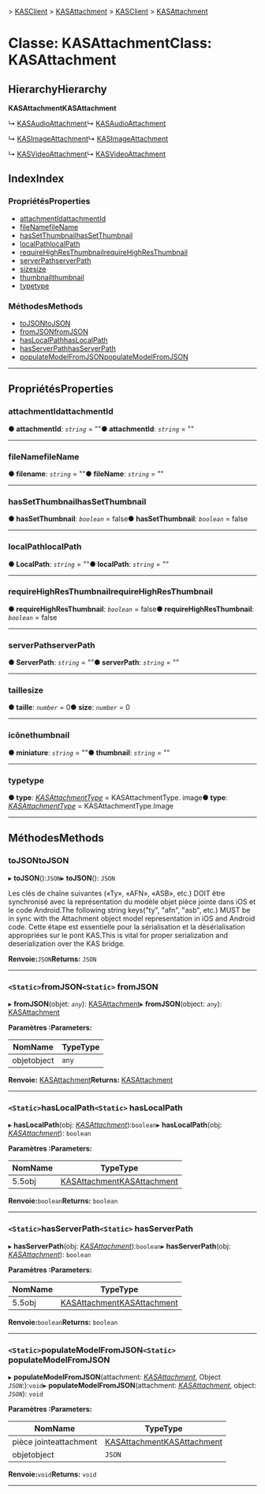 <span data-ttu-id="09594-101">[](../README.md) > [KASClient](../modules/kasclient.md) > [KASAttachment](../classes/kasclient.kasattachment.md)</span><span class="sxs-lookup"><span data-stu-id="09594-101">[](../README.md) > [KASClient](../modules/kasclient.md) > [KASAttachment](../classes/kasclient.kasattachment.md)</span></span>

# <a name="class-kasattachment"></a><span data-ttu-id="09594-102">Classe: KASAttachment</span><span class="sxs-lookup"><span data-stu-id="09594-102">Class: KASAttachment</span></span>

## <a name="hierarchy"></a><span data-ttu-id="09594-103">Hierarchy</span><span class="sxs-lookup"><span data-stu-id="09594-103">Hierarchy</span></span>

<span data-ttu-id="09594-104">**KASAttachment**</span><span class="sxs-lookup"><span data-stu-id="09594-104">**KASAttachment**</span></span>

<span data-ttu-id="09594-105">↳ [KASAudioAttachment](kasclient.kasaudioattachment.md)</span><span class="sxs-lookup"><span data-stu-id="09594-105">↳  [KASAudioAttachment](kasclient.kasaudioattachment.md)</span></span>

<span data-ttu-id="09594-106">↳ [KASImageAttachment](kasclient.kasimageattachment.md)</span><span class="sxs-lookup"><span data-stu-id="09594-106">↳  [KASImageAttachment](kasclient.kasimageattachment.md)</span></span>

<span data-ttu-id="09594-107">↳ [KASVideoAttachment](kasclient.kasvideoattachment.md)</span><span class="sxs-lookup"><span data-stu-id="09594-107">↳  [KASVideoAttachment](kasclient.kasvideoattachment.md)</span></span>

## <a name="index"></a><span data-ttu-id="09594-108">Index</span><span class="sxs-lookup"><span data-stu-id="09594-108">Index</span></span>

### <a name="properties"></a><span data-ttu-id="09594-109">Propriétés</span><span class="sxs-lookup"><span data-stu-id="09594-109">Properties</span></span>

* [<span data-ttu-id="09594-110">attachmentId</span><span class="sxs-lookup"><span data-stu-id="09594-110">attachmentId</span></span>](kasclient.kasattachment.md#attachmentid)
* [<span data-ttu-id="09594-111">fileName</span><span class="sxs-lookup"><span data-stu-id="09594-111">fileName</span></span>](kasclient.kasattachment.md#filename)
* [<span data-ttu-id="09594-112">hasSetThumbnail</span><span class="sxs-lookup"><span data-stu-id="09594-112">hasSetThumbnail</span></span>](kasclient.kasattachment.md#hassetthumbnail)
* [<span data-ttu-id="09594-113">localPath</span><span class="sxs-lookup"><span data-stu-id="09594-113">localPath</span></span>](kasclient.kasattachment.md#localpath)
* [<span data-ttu-id="09594-114">requireHighResThumbnail</span><span class="sxs-lookup"><span data-stu-id="09594-114">requireHighResThumbnail</span></span>](kasclient.kasattachment.md#requirehighresthumbnail)
* [<span data-ttu-id="09594-115">serverPath</span><span class="sxs-lookup"><span data-stu-id="09594-115">serverPath</span></span>](kasclient.kasattachment.md#serverpath)
* [<span data-ttu-id="09594-116">size</span><span class="sxs-lookup"><span data-stu-id="09594-116">size</span></span>](kasclient.kasattachment.md#size)
* [<span data-ttu-id="09594-117">thumbnail</span><span class="sxs-lookup"><span data-stu-id="09594-117">thumbnail</span></span>](kasclient.kasattachment.md#thumbnail)
* [<span data-ttu-id="09594-118">type</span><span class="sxs-lookup"><span data-stu-id="09594-118">type</span></span>](kasclient.kasattachment.md#type)
### <a name="methods"></a><span data-ttu-id="09594-119">Méthodes</span><span class="sxs-lookup"><span data-stu-id="09594-119">Methods</span></span>

* [<span data-ttu-id="09594-120">toJSON</span><span class="sxs-lookup"><span data-stu-id="09594-120">toJSON</span></span>](kasclient.kasattachment.md#tojson)
* [<span data-ttu-id="09594-121">fromJSON</span><span class="sxs-lookup"><span data-stu-id="09594-121">fromJSON</span></span>](kasclient.kasattachment.md#fromjson)
* [<span data-ttu-id="09594-122">hasLocalPath</span><span class="sxs-lookup"><span data-stu-id="09594-122">hasLocalPath</span></span>](kasclient.kasattachment.md#haslocalpath)
* [<span data-ttu-id="09594-123">hasServerPath</span><span class="sxs-lookup"><span data-stu-id="09594-123">hasServerPath</span></span>](kasclient.kasattachment.md#hasserverpath)
* [<span data-ttu-id="09594-124">populateModelFromJSON</span><span class="sxs-lookup"><span data-stu-id="09594-124">populateModelFromJSON</span></span>](kasclient.kasattachment.md#populatemodelfromjson)

---

## <a name="properties"></a><span data-ttu-id="09594-125">Propriétés</span><span class="sxs-lookup"><span data-stu-id="09594-125">Properties</span></span>

<a id="attachmentid"></a>

###  <a name="attachmentid"></a><span data-ttu-id="09594-126">attachmentId</span><span class="sxs-lookup"><span data-stu-id="09594-126">attachmentId</span></span>

<span data-ttu-id="09594-127">**● attachmentId**: *`string`* = ""</span><span class="sxs-lookup"><span data-stu-id="09594-127">**● attachmentId**: *`string`* = ""</span></span>

___

<a id="filename"></a>

###  <a name="filename"></a><span data-ttu-id="09594-128">fileName</span><span class="sxs-lookup"><span data-stu-id="09594-128">fileName</span></span>

<span data-ttu-id="09594-129">**● filename**: *`string`* = ""</span><span class="sxs-lookup"><span data-stu-id="09594-129">**● fileName**: *`string`* = ""</span></span>

___

<a id="hassetthumbnail"></a>

###  <a name="hassetthumbnail"></a><span data-ttu-id="09594-130">hasSetThumbnail</span><span class="sxs-lookup"><span data-stu-id="09594-130">hasSetThumbnail</span></span>

<span data-ttu-id="09594-131">**● hasSetThumbnail**: *`boolean`* = false</span><span class="sxs-lookup"><span data-stu-id="09594-131">**● hasSetThumbnail**: *`boolean`* = false</span></span>

___

<a id="localpath"></a>

###  <a name="localpath"></a><span data-ttu-id="09594-132">localPath</span><span class="sxs-lookup"><span data-stu-id="09594-132">localPath</span></span>

<span data-ttu-id="09594-133">**● LocalPath**: *`string`* = ""</span><span class="sxs-lookup"><span data-stu-id="09594-133">**● localPath**: *`string`* = ""</span></span>

___

<a id="requirehighresthumbnail"></a>

###  <a name="requirehighresthumbnail"></a><span data-ttu-id="09594-134">requireHighResThumbnail</span><span class="sxs-lookup"><span data-stu-id="09594-134">requireHighResThumbnail</span></span>

<span data-ttu-id="09594-135">**● requireHighResThumbnail**: *`boolean`* = false</span><span class="sxs-lookup"><span data-stu-id="09594-135">**● requireHighResThumbnail**: *`boolean`* = false</span></span>

___

<a id="serverpath"></a>

###  <a name="serverpath"></a><span data-ttu-id="09594-136">serverPath</span><span class="sxs-lookup"><span data-stu-id="09594-136">serverPath</span></span>

<span data-ttu-id="09594-137">**● ServerPath**: *`string`* = ""</span><span class="sxs-lookup"><span data-stu-id="09594-137">**● serverPath**: *`string`* = ""</span></span>

___

<a id="size"></a>

###  <a name="size"></a><span data-ttu-id="09594-138">taille</span><span class="sxs-lookup"><span data-stu-id="09594-138">size</span></span>

<span data-ttu-id="09594-139">**● taille**: *`number`* = 0</span><span class="sxs-lookup"><span data-stu-id="09594-139">**● size**: *`number`* = 0</span></span>

___

<a id="thumbnail"></a>

###  <a name="thumbnail"></a><span data-ttu-id="09594-140">icône</span><span class="sxs-lookup"><span data-stu-id="09594-140">thumbnail</span></span>

<span data-ttu-id="09594-141">**● miniature**: *`string`* = ""</span><span class="sxs-lookup"><span data-stu-id="09594-141">**● thumbnail**: *`string`* = ""</span></span>

___

<a id="type"></a>

###  <a name="type"></a><span data-ttu-id="09594-142">type</span><span class="sxs-lookup"><span data-stu-id="09594-142">type</span></span>

<span data-ttu-id="09594-143">**● type**: *[KASAttachmentType](../enums/kasclient.kasattachmenttype.md)* = KASAttachmentType. image</span><span class="sxs-lookup"><span data-stu-id="09594-143">**● type**: *[KASAttachmentType](../enums/kasclient.kasattachmenttype.md)* =  KASAttachmentType.Image</span></span>

___

## <a name="methods"></a><span data-ttu-id="09594-144">Méthodes</span><span class="sxs-lookup"><span data-stu-id="09594-144">Methods</span></span>

<a id="tojson"></a>

###  <a name="tojson"></a><span data-ttu-id="09594-145">toJSON</span><span class="sxs-lookup"><span data-stu-id="09594-145">toJSON</span></span>

<span data-ttu-id="09594-146">▸ **toJSON**():`JSON`</span><span class="sxs-lookup"><span data-stu-id="09594-146">▸ **toJSON**(): `JSON`</span></span>

<span data-ttu-id="09594-147">Les clés de chaîne suivantes («Ty», «AFN», «ASB», etc.) DOIT être synchronisé avec la représentation du modèle objet pièce jointe dans iOS et le code Android.</span><span class="sxs-lookup"><span data-stu-id="09594-147">The following string keys("ty", "afn", "asb", etc.) MUST be in sync with the Attachment object model representation in iOS and Android code.</span></span> <span data-ttu-id="09594-148">Cette étape est essentielle pour la sérialisation et la désérialisation appropriées sur le pont KAS.</span><span class="sxs-lookup"><span data-stu-id="09594-148">This is vital for proper serialization and deserialization over the KAS bridge.</span></span>

<span data-ttu-id="09594-149">**Renvoie:**`JSON`</span><span class="sxs-lookup"><span data-stu-id="09594-149">**Returns:** `JSON`</span></span>

___

<a id="fromjson"></a>

### <a name="static-fromjson"></a><span data-ttu-id="09594-150">`<Static>`fromJSON</span><span class="sxs-lookup"><span data-stu-id="09594-150">`<Static>` fromJSON</span></span>

<span data-ttu-id="09594-151">▸ **fromJSON**(objet: *`any`*): [KASAttachment](kasclient.kasattachment.md)</span><span class="sxs-lookup"><span data-stu-id="09594-151">▸ **fromJSON**(object: *`any`*): [KASAttachment](kasclient.kasattachment.md)</span></span>

<span data-ttu-id="09594-152">**Paramètres :**</span><span class="sxs-lookup"><span data-stu-id="09594-152">**Parameters:**</span></span>

| <span data-ttu-id="09594-153">Nom</span><span class="sxs-lookup"><span data-stu-id="09594-153">Name</span></span> | <span data-ttu-id="09594-154">Type</span><span class="sxs-lookup"><span data-stu-id="09594-154">Type</span></span> |
| ------ | ------ |
| <span data-ttu-id="09594-155">objet</span><span class="sxs-lookup"><span data-stu-id="09594-155">object</span></span> | `any` |

<span data-ttu-id="09594-156">**Renvoie:** [KASAttachment](kasclient.kasattachment.md)</span><span class="sxs-lookup"><span data-stu-id="09594-156">**Returns:** [KASAttachment](kasclient.kasattachment.md)</span></span>

___

<a id="haslocalpath"></a>

### <a name="static-haslocalpath"></a><span data-ttu-id="09594-157">`<Static>`hasLocalPath</span><span class="sxs-lookup"><span data-stu-id="09594-157">`<Static>` hasLocalPath</span></span>

<span data-ttu-id="09594-158">▸ **hasLocalPath**(obj: *[KASAttachment](kasclient.kasattachment.md)*):`boolean`</span><span class="sxs-lookup"><span data-stu-id="09594-158">▸ **hasLocalPath**(obj: *[KASAttachment](kasclient.kasattachment.md)*): `boolean`</span></span>

<span data-ttu-id="09594-159">**Paramètres :**</span><span class="sxs-lookup"><span data-stu-id="09594-159">**Parameters:**</span></span>

| <span data-ttu-id="09594-160">Nom</span><span class="sxs-lookup"><span data-stu-id="09594-160">Name</span></span> | <span data-ttu-id="09594-161">Type</span><span class="sxs-lookup"><span data-stu-id="09594-161">Type</span></span> |
| ------ | ------ |
| <span data-ttu-id="09594-162">5.5</span><span class="sxs-lookup"><span data-stu-id="09594-162">obj</span></span> | [<span data-ttu-id="09594-163">KASAttachment</span><span class="sxs-lookup"><span data-stu-id="09594-163">KASAttachment</span></span>](kasclient.kasattachment.md) |

<span data-ttu-id="09594-164">**Renvoie:**`boolean`</span><span class="sxs-lookup"><span data-stu-id="09594-164">**Returns:** `boolean`</span></span>

___

<a id="hasserverpath"></a>

### <a name="static-hasserverpath"></a><span data-ttu-id="09594-165">`<Static>`hasServerPath</span><span class="sxs-lookup"><span data-stu-id="09594-165">`<Static>` hasServerPath</span></span>

<span data-ttu-id="09594-166">▸ **hasServerPath**(obj: *[KASAttachment](kasclient.kasattachment.md)*):`boolean`</span><span class="sxs-lookup"><span data-stu-id="09594-166">▸ **hasServerPath**(obj: *[KASAttachment](kasclient.kasattachment.md)*): `boolean`</span></span>

<span data-ttu-id="09594-167">**Paramètres :**</span><span class="sxs-lookup"><span data-stu-id="09594-167">**Parameters:**</span></span>

| <span data-ttu-id="09594-168">Nom</span><span class="sxs-lookup"><span data-stu-id="09594-168">Name</span></span> | <span data-ttu-id="09594-169">Type</span><span class="sxs-lookup"><span data-stu-id="09594-169">Type</span></span> |
| ------ | ------ |
| <span data-ttu-id="09594-170">5.5</span><span class="sxs-lookup"><span data-stu-id="09594-170">obj</span></span> | [<span data-ttu-id="09594-171">KASAttachment</span><span class="sxs-lookup"><span data-stu-id="09594-171">KASAttachment</span></span>](kasclient.kasattachment.md) |

<span data-ttu-id="09594-172">**Renvoie:**`boolean`</span><span class="sxs-lookup"><span data-stu-id="09594-172">**Returns:** `boolean`</span></span>

___

<a id="populatemodelfromjson"></a>

### <a name="static-populatemodelfromjson"></a><span data-ttu-id="09594-173">`<Static>`populateModelFromJSON</span><span class="sxs-lookup"><span data-stu-id="09594-173">`<Static>` populateModelFromJSON</span></span>

<span data-ttu-id="09594-174">▸ **populateModelFromJSON**(attachment: *[KASAttachment](kasclient.kasattachment.md)*, Object *`JSON`*:):`void`</span><span class="sxs-lookup"><span data-stu-id="09594-174">▸ **populateModelFromJSON**(attachment: *[KASAttachment](kasclient.kasattachment.md)*, object: *`JSON`*): `void`</span></span>

<span data-ttu-id="09594-175">**Paramètres :**</span><span class="sxs-lookup"><span data-stu-id="09594-175">**Parameters:**</span></span>

| <span data-ttu-id="09594-176">Nom</span><span class="sxs-lookup"><span data-stu-id="09594-176">Name</span></span> | <span data-ttu-id="09594-177">Type</span><span class="sxs-lookup"><span data-stu-id="09594-177">Type</span></span> |
| ------ | ------ |
| <span data-ttu-id="09594-178">pièce jointe</span><span class="sxs-lookup"><span data-stu-id="09594-178">attachment</span></span> | [<span data-ttu-id="09594-179">KASAttachment</span><span class="sxs-lookup"><span data-stu-id="09594-179">KASAttachment</span></span>](kasclient.kasattachment.md) |
| <span data-ttu-id="09594-180">objet</span><span class="sxs-lookup"><span data-stu-id="09594-180">object</span></span> | `JSON` |

<span data-ttu-id="09594-181">**Renvoie:**`void`</span><span class="sxs-lookup"><span data-stu-id="09594-181">**Returns:** `void`</span></span>

___

